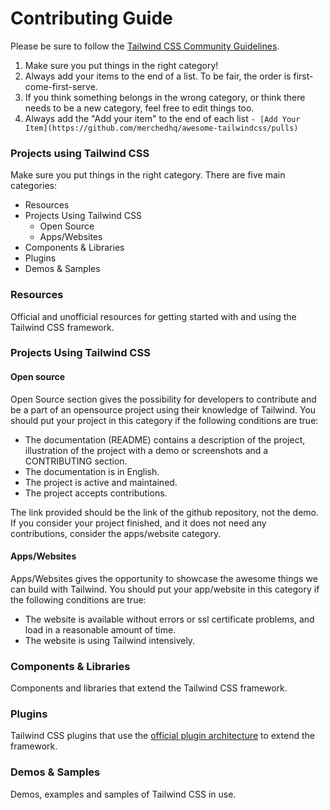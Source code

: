 # Contributing Guide

Please be sure to follow the [Tailwind CSS Community Guidelines](https://github.com/tailwindcss/tailwindcss/blob/master/.github/CODE_OF_CONDUCT.md).

1. Make sure you put things in the right category!
1. Always add your items to the end of a list. To be fair, the order is first-come-first-serve.
1. If you think something belongs in the wrong category, or think there needs to be a new category, feel free to edit things too.
1. Always add the "Add your item" to the end of each list `- [Add Your Item](https://github.com/merchedhq/awesome-tailwindcss/pulls)`


### Projects using Tailwind CSS

Make sure you put things in the right category. There are five main categories:
- Resources
- Projects Using Tailwind CSS
  - Open Source
  - Apps/Websites
- Components & Libraries
- Plugins
- Demos & Samples

### Resources

Official and unofficial resources for getting started with and using the Tailwind CSS framework.

### Projects Using Tailwind CSS
#### Open source

Open Source section gives the possibility for developers to contribute and be a part of an opensource project using their knowledge of Tailwind.
You should put your project in this category if the following conditions are true:
- The documentation (README) contains a description of the project, illustration of the project with a demo or screenshots and a CONTRIBUTING section.
- The documentation is in English.
- The project is active and maintained.
- The project accepts contributions.

The link provided should be the link of the github repository, not the demo.
If you consider your project finished, and it does not need any contributions, consider the apps/website category.

#### Apps/Websites

Apps/Websites gives the opportunity to showcase the awesome things we can build with Tailwind.
You should put your app/website in this category if the following conditions are true:
- The website is available without errors or ssl certificate problems, and load in a reasonable amount of time.
- The website is using Tailwind intensively.

### Components & Libraries

Components and libraries that extend the Tailwind CSS framework.

### Plugins

Tailwind CSS plugins that use the [official plugin architecture](https://tailwindcss.com/docs/plugins/) to extend the framework.

### Demos & Samples

Demos, examples and samples of Tailwind CSS in use.

